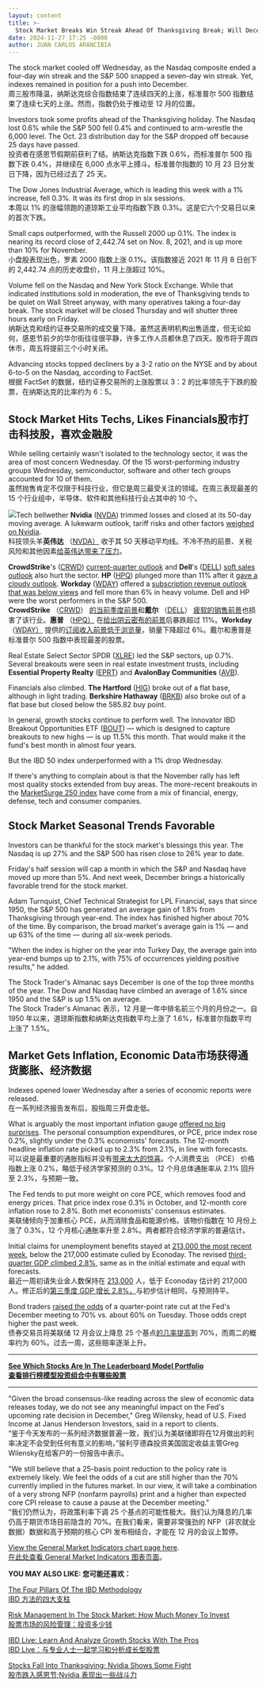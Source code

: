 ```yaml
---
layout: content
title: >-
  Stock Market Breaks Win Streak Ahead Of Thanksgiving Break; Will December Trend Repeat This Year?	感恩节假期前股市突破连胜;今年 12 月的趋势会重演吗？
date: 2024-11-27 17:25 -0800
author: JUAN CARLOS ARANCIBIA
---
```






The stock market cooled off Wednesday, as the Nasdaq composite ended a four-day win streak and the S&P 500 snapped a seven-day win streak. Yet, indexes remained in position for a push into December.  
周三股市降温，纳斯达克综合指数结束了连续四天的上涨，标准普尔 500 指数结束了连续七天的上涨。然而，指数仍处于推动至 12 月的位置。


Investors took some profits ahead of the Thanksgiving holiday. The Nasdaq lost 0.6% while the S&P 500 fell 0.4% and continued to arm-wrestle the 6,000 level. The Oct. 23 distribution day for the S&P dropped off because 25 days have passed.  
投资者在感恩节假期前获利了结。纳斯达克指数下跌 0.6%，而标准普尔 500 指数下跌 0.4%，并继续在 6,000 点水平上搏斗。标准普尔指数的 10 月 23 日分发日下降，因为已经过去了 25 天。




The Dow Jones Industrial Average, which is leading this week with a 1% increase, fell 0.3%. It was its first drop in six sessions.  
本周以 1% 的涨幅领跑的道琼斯工业平均指数下跌 0.3%。这是它六个交易日以来的首次下跌。


Small caps outperformed, with the Russell 2000 up 0.1%. The index is nearing its record close of 2,442.74 set on Nov. 8, 2021, and is up more than 10% for November.  
小盘股表现出色，罗素 2000 指数上涨 0.1%。该指数接近 2021 年 11 月 8 日创下的 2,442.74 点的历史收盘价，11 月上涨超过 10%。


Volume fell on the Nasdaq and New York Stock Exchange. While that indicated institutions sold in moderation, the eve of Thanksgiving tends to be quiet on Wall Street anyway, with many operatives taking a four-day break. The stock market will be closed Thursday and will shutter three hours early on Friday.  
纳斯达克和纽约证券交易所的成交量下降。虽然这表明机构出售适度，但无论如何，感恩节前夕的华尔街往往很平静，许多工作人员都休息了四天。股市将于周四休市，周五将提前三个小时关闭。


Advancing stocks topped decliners by a 3-2 ratio on the NYSE and by about 6-to-5 on the Nasdaq, according to FactSet.  
根据 FactSet 的数据，纽约证券交易所的上涨股票以 3：2 的比率领先于下跌的股票，在纳斯达克的比率约为 6：5。


Stock Market Hits Techs, Likes Financials股市打击科技股，喜欢金融股
------------------------------------------------------


While selling certainly wasn't isolated to the technology sector, it was the area of most concern Wednesday. Of the 15 worst-performing industry groups Wednesday, semiconductor, software and other tech groups accounted for 10 of them.  
虽然抛售肯定不仅限于科技行业，但它是周三最受关注的领域。在周三表现最差的 15 个行业组中，半导体、软件和其他科技行业占其中的 10 个。


![](https://www.investors.com/wp-content/uploads/2024/11/MP112724-2.jpg)Tech bellwether **Nvidia** ([NVDA](https://research.investors.com/quote.aspx?symbol=NVDA)) trimmed losses and closed at its 50-day moving average. A lukewarm outlook, tariff risks and other factors [weighed on Nvidia](https://www.investors.com/news/technology/nvidia-stock-nvda-earnings-china-trade-war-worries/).  
科技领头羊**英伟达** （[NVDA）](https://research.investors.com/quote.aspx?symbol=NVDA) 收于其 50 天移动平均线。不冷不热的前景、关税风险和其他因素[给英伟达带来了压力](https://www.investors.com/news/technology/nvidia-stock-nvda-earnings-china-trade-war-worries/)。


**CrowdStrike**'s ([CRWD](https://research.investors.com/quote.aspx?symbol=CRWD)) [current-quarter outlook](https://www.investors.com/news/technology/crowdstrike-stock-crowdstrike-earnings-news-q32024/) and **Dell**'s ([DELL](https://research.investors.com/quote.aspx?symbol=DELL)) [soft sales outlook](https://www.investors.com/news/technology/dell-stock-slips-as-revenue-misses-forecasts-despite-earnings-beat/) also hurt the sector. **HP** ([HPQ](https://research.investors.com/quote.aspx?symbol=HPQ)) plunged more than 11% after it [gave a cloudy outlook](https://www.investors.com/news/technology/hp-stock-earnings-q4-2024-hp-news/). **Workday** ([WDAY](https://research.investors.com/quote.aspx?symbol=WDAY)) offered a [subscription revenue outlook that was below views](https://www.investors.com/news/technology/workday-stock-workday-earnings-news-q32024/) and fell more than 6% in heavy volume. Dell and HP were the worst performers in the S&P 500.  
**CrowdStrike** （[CRWD](https://research.investors.com/quote.aspx?symbol=CRWD)） [的当前季度前景](https://www.investors.com/news/technology/crowdstrike-stock-crowdstrike-earnings-news-q32024/)和**戴尔** （[DELL](https://research.investors.com/quote.aspx?symbol=DELL)） [疲软的销售前景](https://www.investors.com/news/technology/dell-stock-slips-as-revenue-misses-forecasts-despite-earnings-beat/)也损害了该行业。**惠普** （[HPQ）](https://research.investors.com/quote.aspx?symbol=HPQ) 在[给出阴云密布的前景](https://www.investors.com/news/technology/hp-stock-earnings-q4-2024-hp-news/)后暴跌超过 11%。**Workday** （[WDAY）](https://research.investors.com/quote.aspx?symbol=WDAY) 提供的[订阅收入前景低于浏览量](https://www.investors.com/news/technology/workday-stock-workday-earnings-news-q32024/)，销量下降超过 6%。戴尔和惠普是标准普尔 500 指数中表现最差的股票。


Real Estate Select Sector SPDR ([XLRE](https://research.investors.com/quote.aspx?symbol=XLRE)) led the S&P sectors, up 0.7%. Several breakouts were seen in real estate investment trusts, including **Essential Property Realty** ([EPRT](https://research.investors.com/quote.aspx?symbol=EPRT)) and **AvalonBay Communities** ([AVB](https://research.investors.com/quote.aspx?symbol=AVB)).  


Financials also climbed. **The Hartford** ([HIG](https://research.investors.com/quote.aspx?symbol=HIG)) broke out of a flat base, although in light trading. **Berkshire Hathaway** ([BRKB](https://research.investors.com/quote.aspx?symbol=BRKB)) also broke out of a flat base but closed below the 585.82 buy point.  


In general, growth stocks continue to perform well. The Innovator IBD Breakout Opportunities ETF ([BOUT](https://research.investors.com/quote.aspx?symbol=BOUT)) — which is designed to capture breakouts to new highs — is up 11.5% this month. That would make it the fund's best month in almost four years.  


But the IBD 50 index underperformed with a 1% drop Wednesday.  


If there's anything to complain about is that the November rally has left most quality stocks extended from buy areas. The more-recent breakouts in the [MarketSurge 250 index](https://get.investors.com/marketsurge/?artProdLink=MarketSurge) have come from a mix of financial, energy, defense, tech and consumer companies.  


Stock Market Seasonal Trends Favorable
--------------------------------------


Investors can be thankful for the stock market's blessings this year. The Nasdaq is up 27% and the S&P 500 has risen close to 26% year to date.  


Friday's half session will cap a month in which the S&P and Nasdaq have moved up more than 5%. And next week, December brings a historically favorable trend for the stock market.  


Adam Turnquist, Chief Technical Strategist for LPL Financial, says that since 1950, the S&P 500 has generated an average gain of 1.8% from Thanksgiving through year-end. The index has finished higher about 70% of the time. By comparison, the broad market's average gain is 1% — and up 63% of the time — during all six-week periods.  


"When the index is higher on the year into Turkey Day, the average gain into year-end bumps up to 2.1%, with 75% of occurrences yielding positive results," he added.  


The Stock Trader's Almanac says December is one of the top three months of the year. The Dow and Nasdaq have climbed an average of 1.6% since 1950 and the S&P is up 1.5% on average.  
The Stock Trader's Almanac 表示，12 月是一年中排名前三个月的月份之一。自 1950 年以来，道琼斯指数和纳斯达克指数平均上涨了 1.6%，标准普尔指数平均上涨了 1.5%。


Market Gets Inflation, Economic Data市场获得通货膨胀、经济数据
-------------------------------------------------


Indexes opened lower Wednesday after a series of economic reports were released.  
在一系列经济报告发布后，股指周三开盘走低。


What is arguably the most important inflation gauge [offered no big surprises](https://www.investors.com/news/economy/pce-inflation-oct-federal-reserve-sp-500/). The personal consumption expenditures, or PCE, price index rose 0.2%, slightly under the 0.3% economists' forecasts. The 12-month headline inflation rate picked up to 2.3% from 2.1%, in line with forecasts.  
可以说是最重要的通胀指标并没有[带来太大的惊喜](https://www.investors.com/news/economy/pce-inflation-oct-federal-reserve-sp-500/)。个人消费支出 （PCE） 价格指数上涨 0.2%，略低于经济学家预测的 0.3%。12 个月总体通胀率从 2.1% 回升至 2.3%，与预期一致。


The Fed tends to put more weight on core PCE, which removes food and energy prices. That price index rose 0.3% in October, and 12-month core inflation rose to 2.8%. Both met economists' consensus estimates.  
美联储倾向于加重核心 PCE，从而消除食品和能源价格。该物价指数在 10 月份上涨了 0.3%，12 个月核心通胀率升至 2.8%。两者都符合经济学家的普遍估计。


Initial claims for unemployment benefits stayed at [213,000 the most recent week](https://ibd.econoday.com/byevent?fid=591316&year=2024&lid=0#top), below the 217,000 estimate culled by Econoday. The revised [third-quarter GDP climbed 2.8%](https://www.bea.gov/news/2024/gross-domestic-product-third-quarter-2024-second-estimate-and-corporate-profits), same as in the initial estimate and equal with forecasts.  
最近一周初请失业金人数保持在 [213,000](https://ibd.econoday.com/byevent?fid=591316&year=2024&lid=0#top) 人，低于 Econoday 估计的 217,000 人。修正后的[第三季度 GDP 增长 2.8%，](https://www.bea.gov/news/2024/gross-domestic-product-third-quarter-2024-second-estimate-and-corporate-profits)与初步估计相同，与预测持平。


Bond traders [raised the odds](https://www.cmegroup.com/markets/interest-rates/cme-fedwatch-tool.html?redirect=/trading/interest-rates/fed-funds.html) of a quarter-point rate cut at the Fed's December meeting to 70% vs. about 60% on Tuesday. Those odds crept higher the past week.  
债券交易员将美联储 12 月会议上降息 25 个基点[的几率提高](https://www.cmegroup.com/markets/interest-rates/cme-fedwatch-tool.html?redirect=/trading/interest-rates/fed-funds.html)到 70%，而周二的概率约为 60%。过去一周，这些赔率逐渐上升。




---


[**See Which Stocks Are In The Leaderboard Model Portfolio  
查看排行榜模型投资组合中有哪些股票**](https://www.investors.com/product/leaderboard/?artProdLink=Leaderboard)




---


"Given the broad consensus-like reading across the slew of economic data releases today, we do not see any meaningful impact on the Fed's upcoming rate decision in December," Greg Wilensky, head of U.S. Fixed Income at Janus Henderson Investors, said in a report to clients.  
“鉴于今天发布的一系列经济数据普遍一致，我们认为美联储即将在12月做出的利率决定不会受到任何有意义的影响，”骏利亨德森投资美国固定收益主管Greg Wilensky在给客户的一份报告中表示。


"We still believe that a 25-basis point reduction to the policy rate is extremely likely. We feel the odds of a cut are still higher than the 70% currently implied in the futures market. In our view, it will take a combination of a very strong NFP (nonfarm payrolls) print and a higher than expected core CPI release to cause a pause at the December meeting."  
“我们仍然认为，将政策利率下调 25 个基点的可能性极大。我们认为降息的几率仍高于期货市场目前隐含的 70%。在我们看来，需要非常强劲的 NFP（非农就业数据）数据和高于预期的核心 CPI 发布相结合，才能在 12 月的会议上暂停。


[View the General Market Indicators chart page here](https://www.investors.com/wp-content/uploads/2024/11/DailyGMI_112724.pdf).  
[在此处查看 General Market Indicators 图表页面](https://www.investors.com/wp-content/uploads/2024/11/DailyGMI_112724.pdf)。


**YOU MAY ALSO LIKE: 您可能还喜欢：**


[The Four Pillars Of The IBD Methodology  
IBD 方法的四大支柱](https://www.investors.com/how-to-invest/investors-corner/stock-market-investing-ibd-methodology/)


[Risk Management In The Stock Market: How Much Money To Invest  
股票市场的风险管理：投资多少钱](https://www.investors.com/how-to-invest/investors-corner/risk-management-in-the-stock-market-how-much-money-to-invest-now/)


[IBD Live: Learn And Analyze Growth Stocks With The Pros  
IBD Live：与专业人士一起学习和分析成长型股票](https://shop.investors.com/offer/splashresponsive.aspx?id=IBD-Live&intcode=icmhpbrdcstmsg|cms|ibdlive|2019|11|ibdlive|na|707596&src=A00387A)


[Stocks Fall Into Thanksgiving; Nvidia Shows Some Fight  
股市跌入感恩节;Nvidia 表现出一些战斗力](https://www.investors.com/market-trend/stock-market-today/dow-jones-futures-thanksgiving-nvidia/)




